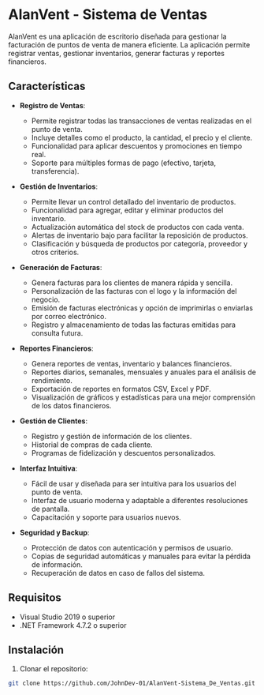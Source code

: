 # AlanVent - Sistema de Ventas

AlanVent es una aplicación de escritorio diseñada para gestionar la facturación de puntos de venta de manera eficiente. La aplicación permite registrar ventas, gestionar inventarios, generar facturas y reportes financieros.

## Características

- **Registro de Ventas**: 
  - Permite registrar todas las transacciones de ventas realizadas en el punto de venta.
  - Incluye detalles como el producto, la cantidad, el precio y el cliente.
  - Funcionalidad para aplicar descuentos y promociones en tiempo real.
  - Soporte para múltiples formas de pago (efectivo, tarjeta, transferencia).

- **Gestión de Inventarios**: 
  - Permite llevar un control detallado del inventario de productos.
  - Funcionalidad para agregar, editar y eliminar productos del inventario.
  - Actualización automática del stock de productos con cada venta.
  - Alertas de inventario bajo para facilitar la reposición de productos.
  - Clasificación y búsqueda de productos por categoría, proveedor y otros criterios.

- **Generación de Facturas**: 
  - Genera facturas para los clientes de manera rápida y sencilla.
  - Personalización de las facturas con el logo y la información del negocio.
  - Emisión de facturas electrónicas y opción de imprimirlas o enviarlas por correo electrónico.
  - Registro y almacenamiento de todas las facturas emitidas para consulta futura.

- **Reportes Financieros**: 
  - Genera reportes de ventas, inventario y balances financieros.
  - Reportes diarios, semanales, mensuales y anuales para el análisis de rendimiento.
  - Exportación de reportes en formatos CSV, Excel y PDF.
  - Visualización de gráficos y estadísticas para una mejor comprensión de los datos financieros.

- **Gestión de Clientes**:
  - Registro y gestión de información de los clientes.
  - Historial de compras de cada cliente.
  - Programas de fidelización y descuentos personalizados.

- **Interfaz Intuitiva**:
  - Fácil de usar y diseñada para ser intuitiva para los usuarios del punto de venta.
  - Interfaz de usuario moderna y adaptable a diferentes resoluciones de pantalla.
  - Capacitación y soporte para usuarios nuevos.

- **Seguridad y Backup**:
  - Protección de datos con autenticación y permisos de usuario.
  - Copias de seguridad automáticas y manuales para evitar la pérdida de información.
  - Recuperación de datos en caso de fallos del sistema.

## Requisitos

- Visual Studio 2019 o superior
- .NET Framework 4.7.2 o superior

## Instalación

1. Clonar el repositorio:

```bash
git clone https://github.com/JohnDev-01/AlanVent-Sistema_De_Ventas.git
